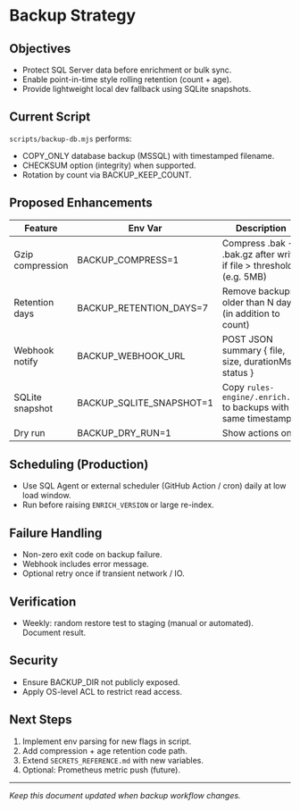 # Backup Strategy

## Objectives
- Protect SQL Server data before enrichment or bulk sync.
- Enable point-in-time style rolling retention (count + age).
- Provide lightweight local dev fallback using SQLite snapshots.

## Current Script
`scripts/backup-db.mjs` performs:
- COPY_ONLY database backup (MSSQL) with timestamped filename.
- CHECKSUM option (integrity) when supported.
- Rotation by count via BACKUP_KEEP_COUNT.

## Proposed Enhancements
| Feature | Env Var | Description |
|---------|---------|-------------|
| Gzip compression | BACKUP_COMPRESS=1 | Compress .bak → .bak.gz after write if file > threshold (e.g. 5MB) |
| Retention days | BACKUP_RETENTION_DAYS=7 | Remove backups older than N days (in addition to count) |
| Webhook notify | BACKUP_WEBHOOK_URL | POST JSON summary { file, size, durationMs, status } |
| SQLite snapshot | BACKUP_SQLITE_SNAPSHOT=1 | Copy `rules-engine/.enrich.db` to backups with same timestamp |
| Dry run | BACKUP_DRY_RUN=1 | Show actions only |

## Scheduling (Production)
- Use SQL Agent or external scheduler (GitHub Action / cron) daily at low load window.
- Run before raising `ENRICH_VERSION` or large re-index.

## Failure Handling
- Non-zero exit code on backup failure.
- Webhook includes error message.
- Optional retry once if transient network / IO.

## Verification
- Weekly: random restore test to staging (manual or automated). Document result.

## Security
- Ensure BACKUP_DIR not publicly exposed.
- Apply OS-level ACL to restrict read access.

## Next Steps
1. Implement env parsing for new flags in script.
2. Add compression + age retention code path.
3. Extend `SECRETS_REFERENCE.md` with new variables.
4. Optional: Prometheus metric push (future).

---
*Keep this document updated when backup workflow changes.*
